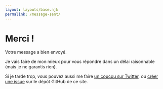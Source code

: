 ```yaml
---
layout: layouts/base.njk
permalink: /message-sent/
---
```


# Merci !

Votre message a bien envoyé.

Je vais faire de mon mieux pour vous répondre dans un délai raisonnable (mais je ne garantis rien).

Si je tarde trop, vous pouvez aussi me faire [un coucou sur Twitter](https://twitter.com/n031d), ou [créer une issue](https://github.com/n-31/blog/issues/new/choose) sur le dépôt GitHub de ce site.
